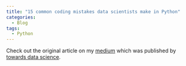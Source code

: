 ```yaml
---
title: "15 common coding mistakes data scientists make in Python"
categories:
  - Blog
tags:
  - Python
---
```


Check out the original article on my [medium](https://towardsdatascience.com/15-common-coding-mistakes-data-scientist-make-in-python-and-how-to-fix-them-7760467498af) which was published by [towards data science](https://towardsdatascience.com/).